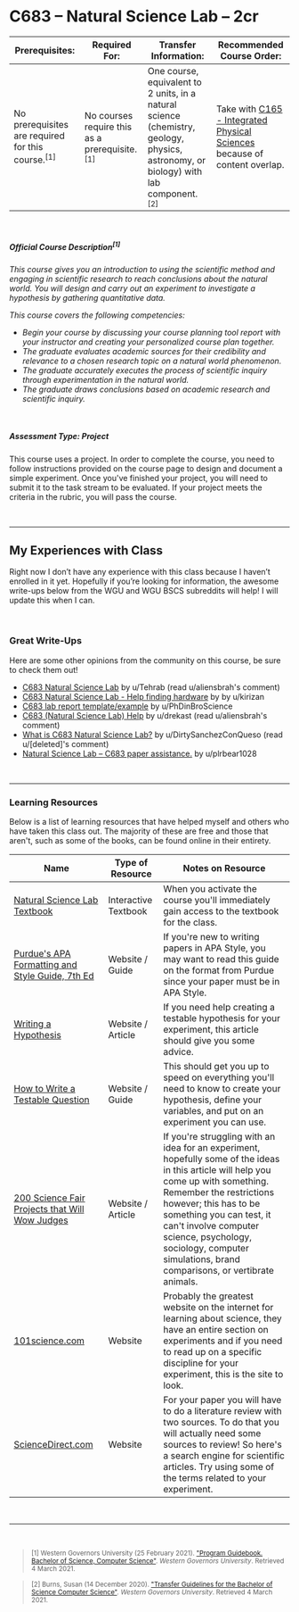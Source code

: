 # C683 – Natural Science Lab – 2cr
| Prerequisites: | Required For: | Transfer Information: | Recommended Course Order: |
| -------------------- | ------------------- | ----------------- | ----------------- |
| No prerequisites are required for this course.<sup>[1]</sup> | No courses require this as a prerequisite.<sup>[1]</sup> | One course, equivalent to 2 units, in a natural science (chemistry, geology, physics, astronomy, or biology)  with lab component.<sup>[2]</sup> | Take with [C165 - Integrated Physical Sciences](C165.md) because of content overlap. |

<br />

##### Official Course Description<sup>[1]</sup>
*This course gives you an introduction to using the scientific method and engaging in scientific research to reach conclusions about the natural world. You will design and carry out an experiment to investigate a hypothesis by gathering quantitative data.*

*This course covers the following competencies:*
- *Begin your course by discussing your course planning tool report with your instructor and creating your personalized course plan together.* 
- *The graduate evaluates academic sources for their credibility and relevance to a chosen research topic on a natural world phenomenon.*
- *The graduate accurately executes the process of scientific inquiry through experimentation in the natural world.*
- *The graduate draws conclusions based on academic research and scientific inquiry.*

<br />

##### Assessment Type: Project
This course uses a project. In order to complete the course, you need to follow instructions provided on the course page to design and document a simple experiment. Once you've finished your project, you will need to submit it to the task stream to be evaluated. If your project meets the criteria in the rubric, you will pass the course.


<br />

----


## My Experiences with Class
Right now I don’t have any experience with this class because I haven’t enrolled in it yet. Hopefully if you’re looking for information, the awesome write-ups below from the WGU and WGU BSCS subreddits will help! I will update this when I can.


<br />

### Great Write-Ups
Here are some other opinions from the community on this course, be sure to check them out!

-  [C683 Natural Science Lab](https://www.reddit.com/r/WGU/comments/9w55i4/c683_natural_science_lab/) by u/Tehrab (read u/aliensbrah's comment) 
-  [C683 Natural Science Lab - Help finding hardware](https://www.reddit.com/r/WGU/comments/eamhw4/c683_natural_science_lab_help_finding_hardware/) by by u/kirizan 
-  [C683 lab report template/example](https://www.reddit.com/r/WGU/comments/jtbaxe/c683_lab_report_templateexample/) by u/PhDinBroScience 
-  [C683 (Natural Science Lab) Help](https://www.reddit.com/r/WGU/comments/c73d6q/c683_natural_science_lab_help/) by u/drekast (read u/aliensbrah's comment)
-  [What is C683 Natural Science Lab?](https://www.reddit.com/r/WGU/comments/6syvb9/what_is_c683_natural_science_lab/) by u/DirtySanchezConQueso (read u/[deleted]'s comment)
-  [Natural Science Lab – C683 paper assistance.](https://www.reddit.com/r/WGU/comments/6x0jr8/natural_science_lab_c683_paper_assistance/) by u/plrbear1028 


<br />



----

### Learning Resources
Below is a list of learning resources that have helped myself and others who have taken this class out. The majority of these are free and those that aren't, such as some of the books, can be found online in their entirety.

| Name | Type of Resource | Notes on Resource |
| ---- |  ----------------- | ----------------- |
| [Natural Science Lab Textbook](https://my.wgu.edu/home) | Interactive Textbook | When you activate the course you'll immediately gain access to the textbook for the class. | 
| [Purdue's APA Formatting and Style Guide, 7th Ed](https://owl.purdue.edu/owl/research_and_citation/apa_style/apa_formatting_and_style_guide/general_format.html) | Website / Guide | If you're new to writing papers in APA Style, you may want to read this guide on the format from Purdue since your paper must be in APA Style. | 
| [Writing a Hypothesis](https://www.sciencebuddies.org/science-fair-projects/science-fair/writing-a-hypothesis) | Website / Article | If you need help creating a testable hypothesis for your experiment, this article should give you some advice. | 
| [How to Write a Testable Question](https://www.monroecti.org/cms/lib07/PA03000492/Centricity/Domain/37/how_to_write_a_testable_question_ppt.pdf) | Website / Guide | This should get you up to speed on everything you'll need to know to create your hypothesis, define your variables, and put on an experiment you can use. | 
| [200 Science Fair Projects that Will Wow Judges](https://www.winter.k12.wi.us/community/sciencefair/sciencefairideas.pdf) | Website / Article | If you're struggling with an idea for an experiment, hopefully some of the ideas in this article will help you come up with something. Remember the restrictions however; this has to be something you can test, it can't involve computer science, psychology, sociology, computer simulations, brand comparisons, or vertibrate animals.  | 
| [101science.com](http://101science.com/) | Website | Probably the greatest website on the internet for learning about science, they have an entire section on experiments and if you need to read up on a specific discipline for your experiment, this is the site to look. | 
| [ScienceDirect.com](https://www.sciencedirect.com/search) | Website | For your paper you will have to do a literature review with two sources. To do that you will actually need some sources to review! So here's a search engine for scientific articles. Try using some of the terms related to your experiment. | 



<br />

----
 
<br />

> <sub>[1] Western Governors University (25 February 2021). ["Program Guidebook. Bachelor of Science, Computer Science"](https://www.wgu.edu/content/dam/western-governors/documents/programguides/2017-guides/it/BSCS.pdf). *Western Governors University*. Retrieved 4 March 2021.</sub>

> <sub>[2] Burns, Susan (14 December 2020). ["Transfer Guidelines for the Bachelor of Science Computer Science"](https://partners.wgu.edu/Pages/BSCS.aspx). *Western Governors University*. Retrieved 4 March 2021.</sub>

